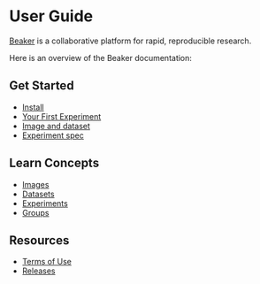 # User Guide

[Beaker](https://beaker.org) is a collaborative platform for
rapid, reproducible research.

Here is an overview of the Beaker documentation:

## Get Started
* [Install](/docs/start/install.md)
* [Your First Experiment](/docs/start/experiment.md)
* [Image and dataset](/docs/start/image.md)
* [Experiment spec](/docs/start/spec.md)

## Learn Concepts

* [Images](/docs/concept/images.md)
* [Datasets](/docs/concept/datasets.md)
* [Experiments](/docs/concept/experiments.md)
* [Groups](/docs/concept/groups.md)

## Resources

* [Terms of Use](https://beaker.org/tos)
* [Releases](https://github.com/allenai/beaker/releases)
